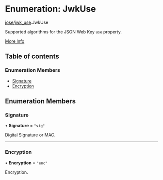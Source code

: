 # Enumeration: JwkUse

[jose/jwk\_use](../modules/jose_jwk_use.md).JwkUse

Supported algorithms for the JSON Web Key `use` property.

[More Info](https://www.iana.org/assignments/jose/jose.xhtml#web-key-use)

## Table of contents

### Enumeration Members

- [Signature](jose_jwk_use.JwkUse.md#signature)
- [Encryption](jose_jwk_use.JwkUse.md#encryption)

## Enumeration Members

### Signature

• **Signature** = ``"sig"``

Digital Signature or MAC.

___

### Encryption

• **Encryption** = ``"enc"``

Encryption.
